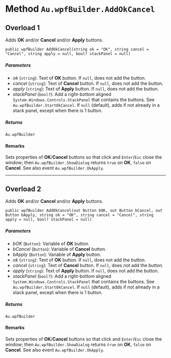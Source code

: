 # Method `Au.wpfBuilder.AddOkCancel`

## Overload 1

Adds **OK** and/or **Cancel** and/or **Apply** buttons.

```
public wpfBuilder AddOkCancel(string ok = "OK", string cancel = "Cancel", string apply = null, bool? stackPanel = null)
```

##### Parameters

- *ok*  (`string`):
    Text of **OK** button. If `null`, does not add the button.
- *cancel*  (`string`):
    Text of **Cancel** button. If `null`, does not add the button.
- *apply*  (`string`):
    Text of **Apply** button. If `null`, does not add the button.
- *stackPanel*  (`bool?`):
    Add a right-bottom aligned `System.Windows.Controls.StackPanel` that contains the buttons. See `Au.wpfBuilder.StartOkCancel`. If `null` (default), adds if not already in a stack panel, except when there is 1 button.

##### Returns

`Au.wpfBuilder`

#### Remarks

Sets properties of **OK**/**Cancel** buttons so that click and `Enter`/`Esc` close the window; then `Au.wpfBuilder.ShowDialog` returns `true` on **OK**, `false` on **Cancel**. See also event `Au.wpfBuilder.OkApply`.

* * *

## Overload 2

Adds **OK** and/or **Cancel** and/or **Apply** buttons.

```
public wpfBuilder AddOkCancel(out Button bOK, out Button bCancel, out Button bApply, string ok = "OK", string cancel = "Cancel", string apply = null, bool? stackPanel = null)
```

##### Parameters

- *bOK*  (`Button`):
    Variable of **OK** button.
- *bCancel*  (`Button`):
    Variable of **Cancel** button.
- *bApply*  (`Button`):
    Variable of **Apply** button.
- *ok*  (`string`):
    Text of **OK** button. If `null`, does not add the button.
- *cancel*  (`string`):
    Text of **Cancel** button. If `null`, does not add the button.
- *apply*  (`string`):
    Text of **Apply** button. If `null`, does not add the button.
- *stackPanel*  (`bool?`):
    Add a right-bottom aligned `System.Windows.Controls.StackPanel` that contains the buttons. See `Au.wpfBuilder.StartOkCancel`. If `null` (default), adds if not already in a stack panel, except when there is 1 button.

##### Returns

`Au.wpfBuilder`

#### Remarks

Sets properties of **OK**/**Cancel** buttons so that click and `Enter`/`Esc` close the window; then `Au.wpfBuilder.ShowDialog` returns `true` on **OK**, `false` on **Cancel**. See also event `Au.wpfBuilder.OkApply`.